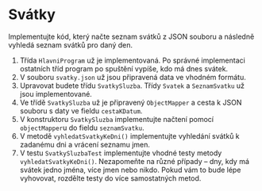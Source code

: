 # Svátky

Implementujte kód, který načte seznam svátků z JSON souboru a následně vyhledá seznam svátků pro daný den.

1. Třída `HlavniProgram` už je implementovaná. Po správné implementaci ostatních tříd program po spuštění vypíše, kdo má dnes svátek.
1. V souboru `svatky.json` už jsou připravená data ve vhodném formátu.
1. Upravovat budete třídu `SvatkySluzba`. Třídy `Svatek` a `SeznamSvatku` už jsou implementované.
1. Ve třídě `SvatkySluzba` už je připravený `ObjectMapper` a cesta k JSON souboru s daty ve fieldu `cestaKDatum`.
1. V konstruktoru `SvatkySluzba` implementujte načtení pomocí `objectMapper`u do fieldu `seznamSvatku`.
1. V metodě `vyhledatSvatkyKeDni()` implementujte vyhledání svátků k zadanému dni a vrácení seznamu jmen.
1. V testu `SvatkySluzbaTest` implementujte vhodné testy metody `vyhledatSvatkyKeDni()`. Nezapomeňte na různé případy – dny, kdy má svátek jedno jména, více jmen nebo nikdo. Pokud vám to bude lépe vyhovovat, rozdělte testy do více samostatných metod. 
